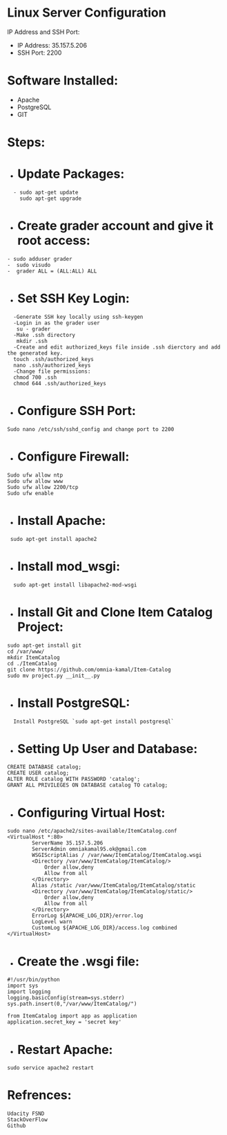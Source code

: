 # Linux Server Configuration

IP Address and SSH Port:

  - IP Address: 35.157.5.206
  - SSH Port: 2200


# Software Installed:

  - Apache
  - PostgreSQL
  - GIT


# Steps:
  - # Update Packages:
```
  - sudo apt-get update 
    sudo apt-get upgrade
```
  - # Create grader account and give it root access:
  ```
  - sudo adduser grader
  -  sudo visudo
  -  grader ALL = (ALL:ALL) ALL
  ```
  -  # Set SSH Key Login:
  ```
    -Generate SSH key locally using ssh-keygen
    -Login in as the grader user 
     su - grader
    -Make .ssh directory
     mkdir .ssh
    -Create and edit authorized_keys file inside .ssh dierctory and add the generated key.
    touch .ssh/authorized_keys
    nano .ssh/authorized_keys
    -Change file permissions:
    chmod 700 .ssh
    chmod 644 .ssh/authorized_keys
```
  -  # Configure SSH Port:
  ```
  Sudo nano /etc/ssh/sshd_config and change port to 2200
```

  -  # Configure Firewall:
  ```
  Sudo ufw allow ntp
  Sudo ufw allow www
  Sudo ufw allow 2200/tcp
  Sudo ufw enable
```
 -  # Install Apache:
 ```
  sudo apt-get install apache2
```
 -  # Install mod_wsgi:
```
  sudo apt-get install libapache2-mod-wsgi
```  
 -  # Install Git and Clone Item Catalog Project:
 ```
 sudo apt-get install git
 cd /var/www/
 mkdir ItemCatalog
 cd ./ItemCatalog
 git clone https://github.com/omnia-kamal/Item-Catalog
 sudo mv project.py __init__.py
 ```
 -  # Install PostgreSQL:
```
  Install PostgreSQL `sudo apt-get install postgresql`
```
 -  # Setting Up User and Database:
 ```
 CREATE DATABASE catalog;
 CREATE USER catalog;
 ALTER ROLE catalog WITH PASSWORD 'catalog';
 GRANT ALL PRIVILEGES ON DATABASE catalog TO catalog;
 ```
  -  # Configuring Virtual Host:
```
sudo nano /etc/apache2/sites-available/ItemCatalog.conf
<VirtualHost *:80>
		ServerName 35.157.5.206
		ServerAdmin omniakamal95.ok@gmail.com
		WSGIScriptAlias / /var/www/ItemCatalog/ItemCatalog.wsgi
		<Directory /var/www/ItemCatalog/ItemCatalog/>
			Order allow,deny
			Allow from all
		</Directory>
		Alias /static /var/www/ItemCatalog/ItemCatalog/static
		<Directory /var/www/ItemCatalog/ItemCatalog/static/>
			Order allow,deny
			Allow from all
		</Directory>
		ErrorLog ${APACHE_LOG_DIR}/error.log
		LogLevel warn
		CustomLog ${APACHE_LOG_DIR}/access.log combined
</VirtualHost>

```

  -  # Create the .wsgi file:
```
#!/usr/bin/python
import sys
import logging
logging.basicConfig(stream=sys.stderr)
sys.path.insert(0,"/var/www/ItemCatalog/")

from ItemCatalog import app as application
application.secret_key = 'secret key'
```
  -  # Restart Apache:
```
sudo service apache2 restart 
```


# Refrences:
```
Udacity FSND
StackOverFlow
Github
